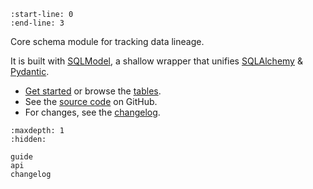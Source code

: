 ```{include} ../README.md
:start-line: 0
:end-line: 3
```

Core schema module for tracking data lineage.

It is built with [SQLModel](https://sqlmodel.tiangolo.com/), a shallow wrapper that unifies [SQLAlchemy](https://www.sqlalchemy.org/) & [Pydantic](https://pydantic-docs.helpmanual.io/).

- [Get started](guide/get-started) or browse the [tables](https://lamin.ai/docs/db/lamindb.schema).
- See the [source code](https://github.com/laminlabs/lnschema-core) on GitHub.
- For changes, see the [changelog](changelog).

```{toctree}
:maxdepth: 1
:hidden:

guide
api
changelog
```
